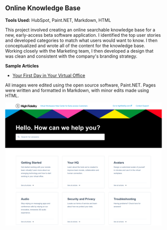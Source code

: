 ## Online Knowledge Base

**Tools Used:** HubSpot, Paint.NET, Markdown, HTML

This project involved creating an online searchable knowledge base for a new, early-access beta software application. I identified the top user stories and developed categories to match what users would want to know. I then conceptualized and wrote all of the content for the knowledge base. Working closely with the Marketing team, I then developed a design that was clean and consistent with the company's branding strategy. 

**Sample Articles**

* [Your First Day in Your Virtual Office](ftue.html)

All images were edited using the open source software, Paint.NET. Pages were written and formatted in Markdown, with minor edits made using HTML. 

![knowledge-base](knowledge-base.png)
